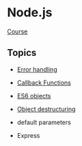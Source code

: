 # Node.js
[Course](https://www.udemy.com/course/the-complete-nodejs-developer-course-2/) 

## Topics
- [Error handling](https://github.com/Cwarcup/weather-app//README.md#error-handling)
- [Callback Functions](https://github.com/Cwarcup/weather-app//README.md#callback-functions)
- [ES6 objects](https://github.com/Cwarcup/weather-app//README.md#es6-objects)
- [Object destructuring](https://github.com/Cwarcup/weather-app//README.md#object-destructuring)
- default parameters

- Express